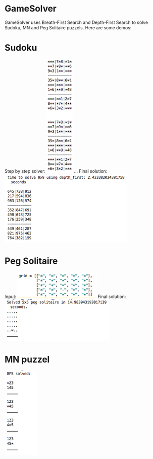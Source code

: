 # GameSolver

GameSolver uses Breath-First Search and Depth-First Search to solve Sudoku, MN and Peg Solitaire puzzels.
Here are some demos:
# Sudoku
Step by step solver:
![Alt text](sudoku0.png?raw=true "Title")
...
Final solution:
![Alt text](sudoku.png?raw=true "Title")
# Peg Solitaire
Input:
![Alt text](peg_solitaire.png?raw=true "Title")
Final solution:
![Alt text](peg_solitaire2.png?raw=true "Title")
# MN puzzel
![Alt text](mn_puzzle.png?raw=true "Title")
